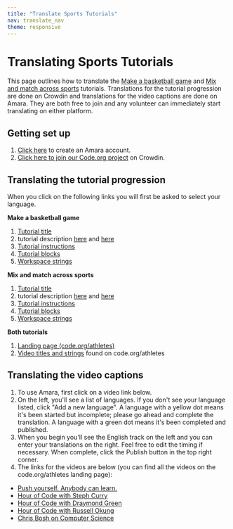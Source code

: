 ```yaml
---
title: "Translate Sports Tutorials"
nav: translate_nav
theme: responsive
---
```


# Translating Sports Tutorials
This page outlines how to translate the [Make a basketball game](https://studio.code.org/s/basketball) and [Mix and match across sports](https://studio.code.org/s/sports) tutorials. Translations for the tutorial progression are done on Crowdin and translations for the video captions are done on Amara. They are both free to join and any volunteer can immediately start translating on either platform.

## Getting set up

1. [Click here](https://amara.org/en/auth/login/?next=/) to create an Amara account.
1. [Click here to join our Code.org project](https://crowdin.com/project/codeorg) on Crowdin.

## Translating the tutorial progression
When you click on the following links you will first be asked to select your language.

**Make a basketball game**

1. [Tutorial title](https://crowdin.com/translate/codeorg/63/enus-#68534)
1. tutorial description [here](https://crowdin.com/translate/codeorg/63/enus-#68537) and [here](https://crowdin.com/translate/codeorg/63/enus-#68536)
1. [Tutorial instructions](https://crowdin.com/translate/codeorg/41/enus-#q=bounce+basketball)
1. [Tutorial blocks](https://crowdin.com/translate/codeorg/59/enus-)
1. [Workspace strings](https://crowdin.com/translate/codeorg/43/enus-)

**Mix and match across sports**

1. [Tutorial title](https://crowdin.com/translate/codeorg/63/enus-#69093)
1. tutorial description [here](https://crowdin.com/translate/codeorg/63/enus-#69096) and [here](https://crowdin.com/translate/codeorg/63/enus-#69095)
1. [Tutorial instructions](https://crowdin.com/translate/codeorg/41/enus-#q=bounce+sports)
1. [Tutorial blocks](https://crowdin.com/translate/codeorg/59/enus-)
1. [Workspace strings](https://crowdin.com/translate/codeorg/43/enus-)

**Both tutorials**

1. [Landing page (code.org/athletes)](https://crowdin.com/translate/codeorg/56/enus-#q=sports)
1. [Video titles and strings](https://crowdin.com/translate/codeorg/56/enus-#q=video_) found on code.org/athletes

## Translating the video captions

1. To use Amara, first click on a video link below.
1. On the left, you'll see a list of languages. If you don't see your language listed, click "Add a new language". A language with a yellow dot means it's been started but incomplete; please go ahead and complete the translation. A language with a green dot means it's been completed and published.
1. When you begin you'll see the English track on the left and you can enter your translations on the right. Feel free to edit the timing if necessary. When complete, click the Publish button in the top right corner.
1. The links for the videos are below (you can find all the videos on the code.org/athletes landing page):
  * [Push yourself. Anybody can learn.](https://amara.org/en/videos/SxHuH7lZDxIs)
  * [Hour of Code with Steph Curry](https://amara.org/en/videos/8rIkJT0XbokP)
  * [Hour of Code with Draymond Green](https://amara.org/en/videos/9x32fqfSXQbN)
  * [Hour of Code with Russell Okung](https://amara.org/en/videos/gwKxeZHR85g0)
  * [Chris Bosh on Computer Science](https://amara.org/en/videos/kPAd92S4yjqU)

